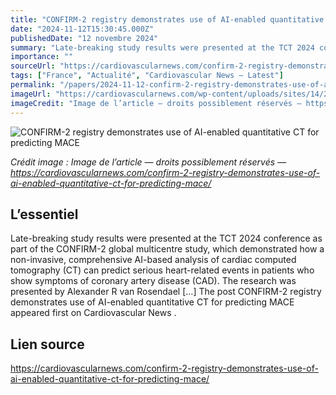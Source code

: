 ```yaml
---
title: "CONFIRM-2 registry demonstrates use of AI-enabled quantitative CT for predicting MACE"
date: "2024-11-12T15:30:45.000Z"
publishedDate: "12 novembre 2024"
summary: "Late-breaking study results were presented at the TCT 2024 conference as part of the CONFIRM-2 global multicentre study, which demonstrated how a non-invasive, comprehensive AI-based analysis of cardiac computed tomography (CT) can predict serious heart-related events in patients who show symptoms of coronary artery disease (CAD). The research was presented by Alexander R van Rosendael [&#8230;] The post CONFIRM-2 registry demonstrates use of AI-enabled quantitative CT for predicting MACE appeared first on Cardiovascular News ."
importance: ""
sourceUrl: "https://cardiovascularnews.com/confirm-2-registry-demonstrates-use-of-ai-enabled-quantitative-ct-for-predicting-mace/"
tags: ["France", "Actualité", "Cardiovascular News — Latest"]
permalink: "/papers/2024-11-12-confirm-2-registry-demonstrates-use-of-ai-enabled-quantitative-ct-for-predicting-mace"
imageUrl: "https://cardiovascularnews.com/wp-content/uploads/sites/14/2024/11/IMG_2199-scaled.jpg"
imageCredit: "Image de l’article — droits possiblement réservés — https://cardiovascularnews.com/confirm-2-registry-demonstrates-use-of-ai-enabled-quantitative-ct-for-predicting-mace/"
---
```


![CONFIRM-2 registry demonstrates use of AI-enabled quantitative CT for predicting MACE](https://cardiovascularnews.com/wp-content/uploads/sites/14/2024/11/IMG_2199-scaled.jpg)

*Crédit image : Image de l’article — droits possiblement réservés — https://cardiovascularnews.com/confirm-2-registry-demonstrates-use-of-ai-enabled-quantitative-ct-for-predicting-mace/*

## L’essentiel

Late-breaking study results were presented at the TCT 2024 conference as part of the CONFIRM-2 global multicentre study, which demonstrated how a non-invasive, comprehensive AI-based analysis of cardiac computed tomography (CT) can predict serious heart-related events in patients who show symptoms of coronary artery disease (CAD). The research was presented by Alexander R van Rosendael [&#8230;] The post CONFIRM-2 registry demonstrates use of AI-enabled quantitative CT for predicting MACE appeared first on Cardiovascular News .

## Lien source

https://cardiovascularnews.com/confirm-2-registry-demonstrates-use-of-ai-enabled-quantitative-ct-for-predicting-mace/
